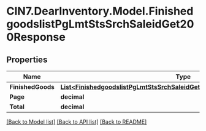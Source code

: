 # CIN7.DearInventory.Model.FinishedgoodslistPgLmtStsSrchSaleidGet200Response

## Properties

| Name              | Type                                                                                                                                                          | Description | Notes      |
| ----------------- | ------------------------------------------------------------------------------------------------------------------------------------------------------------- | ----------- | ---------- |
| **FinishedGoods** | [**List&lt;FinishedgoodslistPgLmtStsSrchSaleidGet200ResponseFinishedGoodsInner&gt;**](FinishedgoodslistPgLmtStsSrchSaleidGet200ResponseFinishedGoodsInner.md) |             | [optional] |
| **Page**          | **decimal**                                                                                                                                                   |             | [optional] |
| **Total**         | **decimal**                                                                                                                                                   |             | [optional] |

[[Back to Model list]](../README.md#documentation-for-models) [[Back to API list]](../README.md#documentation-for-api-endpoints) [[Back to README]](../README.md)
